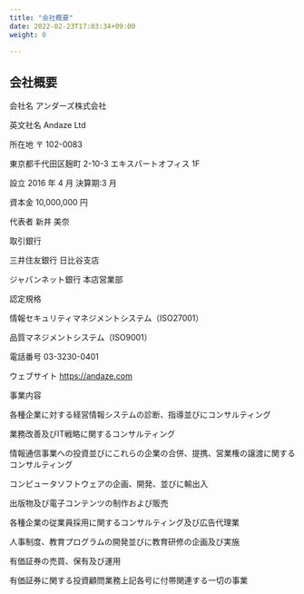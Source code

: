 ```yaml
---
title: "会社概要"
date: 2022-02-23T17:03:34+09:00
weight: 0
 
---
```


## 会社概要
会社名 アンダーズ株式会社

英文社名 Andaze Ltd

所在地 〒 102-0083

東京都千代田区麹町 2-10-3 エキスパートオフィス 1F

設立 2016 年 4 月 決算期:3 月

資本金 10,000,000 円

代表者 新井 美奈

取引銀行

三井住友銀行 日比谷支店

ジャパンネット銀行 本店営業部

認定規格

情報セキュリティマネジメントシステム（ISO27001）

品質マネジメントシステム（ISO9001）

電話番号 03-3230-0401

ウェブサイト https://andaze.com

事業内容

各種企業に対する経営情報システムの診断、指導並びにコンサルティング

業務改善及びIT戦略に関するコンサルティング

情報通信事業への投資並びにこれらの企業の合併、提携、営業権の譲渡に関するコンサルティング

コンピュータソフトウェアの企画、開発、並びに輸出入

出版物及び電子コンテンツの制作および販売

各種企業の従業員採用に関するコンサルティング及び広告代理業

人事制度、教育プログラムの開発並びに教育研修の企画及び実施

有価証券の売買、保有及び運用

有価証券に関する投資顧問業務上記各号に付帯関連する一切の事業